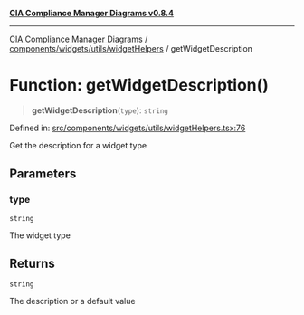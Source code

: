 [**CIA Compliance Manager Diagrams v0.8.4**](../../../../../README.md)

***

[CIA Compliance Manager Diagrams](../../../../../modules.md) / [components/widgets/utils/widgetHelpers](../README.md) / getWidgetDescription

# Function: getWidgetDescription()

> **getWidgetDescription**(`type`): `string`

Defined in: [src/components/widgets/utils/widgetHelpers.tsx:76](https://github.com/Hack23/cia-compliance-manager/blob/a6d8d6a2cab2160940b9a047208c12088d7e02cf/src/components/widgets/utils/widgetHelpers.tsx#L76)

Get the description for a widget type

## Parameters

### type

`string`

The widget type

## Returns

`string`

The description or a default value
